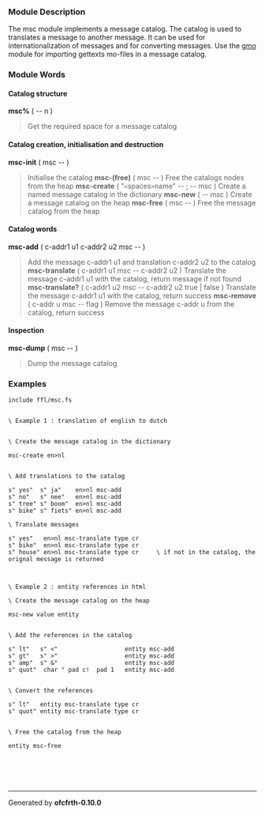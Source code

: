 ### Module Description ###
The msc module implements a message catalog.
The catalog is used to translates a message to another message. It can be
used for internationalization of messages and for converting messages. Use
the [gmo](gmo.md) module for importing gettexts mo-files in a message catalog.

### Module Words ###
#### Catalog structure ####
**msc%** ( -- n )
> Get the required space for a message catalog
#### Catalog creation, initialisation and destruction ####
**msc-init** ( msc -- )
> Initialise the catalog
**msc-(free)** ( msc -- )
> Free the catalogs nodes from the heap
**msc-create** ( "`<`spaces`>`name" --  ; -- msc )
> Create a named message catalog in the dictionary
**msc-new** ( -- msc )
> Create a message catalog on the heap
**msc-free** ( msc -- )
> Free the message catalog from the heap
#### Catalog words ####
**msc-add** ( c-addr1 u1 c-addr2 u2 msc -- )
> Add the message c-addr1 u1 and translation c-addr2 u2 to the catalog
**msc-translate** ( c-addr1 u1 msc -- c-addr2 u2 )
> Translate the message c-addr1 u1 with the catalog, return message if not found
**msc-translate?** ( c-addr1 u2 msc -- c-addr2 u2 true | false )
> Translate the message c-addr1 u1 with the catalog, return success
**msc-remove** ( c-addr u msc -- flag )
> Remove the message c-addr u from the catalog, return success
#### Inspection ####
**msc-dump** ( msc -- )
> Dump the message catalog
### Examples ###
```
include ffl/msc.fs


\ Example 1 : translation of english to dutch


\ Create the message catalog in the dictionary

msc-create en>nl


\ Add translations to the catalog

s" yes"  s" ja"    en>nl msc-add
s" no"   s" nee"   en>nl msc-add
s" tree" s" boom"  en>nl msc-add
s" bike" s" fiets" en>nl msc-add

\ Translate messages

s" yes"   en>nl msc-translate type cr
s" bike"  en>nl msc-translate type cr
s" house" en>nl msc-translate type cr     \ if not in the catalog, the orignal message is returned
  
  
  
\ Example 2 : entity references in html
  
\ Create the message catalog on the heap

msc-new value entity


\ Add the references in the catalog

s" lt"   s" <"                   entity msc-add
s" gt"   s" >"                   entity msc-add
s" amp"  s" &"                   entity msc-add
s" quot"  char " pad c!  pad 1   entity msc-add


\ Convert the references

s" lt"   entity msc-translate type cr
s" quot" entity msc-translate type cr


\ Free the catalog from the heap

entity msc-free


  

    
```

---

Generated by **ofcfrth-0.10.0**